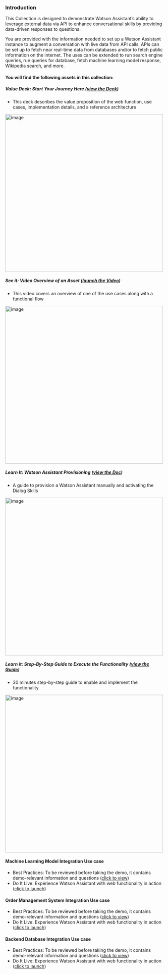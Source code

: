 <h3>Introduction</h3>
  
This Collection is designed to demonstrate Watson Assistant’s ability to leverage external data via API to enhance conversational skills by providing data-driven responses to questions.

You are provided with the information needed to set up a Watson Assistant instance to augment a conversation with live data from API calls. APIs can be set up to fetch near real-time data from databases and/or to fetch public information on the internet. The uses can be extended to run search engine queries, run queries for database, fetch machine learning model response, Wikipedia search, and more.

<!-- 
<img width="1000" alt="image" src="https://user-images.githubusercontent.com/114666786/208027642-7fe3cee6-39a6-4e47-b574-aebe7472478a.png"> 
<img width="1000" alt="image" src="https://user-images.githubusercontent.com/114666786/208027881-0328131e-d55d-45bc-ac9f-17708e10cb39.png">
-->

<h4>You will find the following assets in this collection:</h4>

<!--livesend-->
<!--
##### Value Deck: Start Your Journey Here ([view the Deck](https://livesend.ibm.com/i/KWRDA___eXqdoBrCfw6jq5L6AvCvIjxnEz7yjXzbbU6SpmrGAMCqgHguxli0oDBaFqePLUSSIGNR1SH3vmwDFWPLUSSIGNx4dq7JfdPR9cpnsU1iTSJdEhh___Dl8EQUALSIGN))
- This deck describes the value proposition of the web function, use cases, implementation details, and a reference architecture

[<img width="500" alt="image" src="https://user-images.githubusercontent.com/114666786/208032446-8fefea1f-468d-402a-a187-9a1bf231903b.png">](https://livesend.ibm.com/i/KWRDA___eXqdoBrCfw6jq5L6AvCvIjxnEz7yjXzbbU6SpmrGAMCqgHguxli0oDBaFqePLUSSIGNR1SH3vmwDFWPLUSSIGNx4dq7JfdPR9cpnsU1iTSJdEhh___Dl8EQUALSIGN)
-->

<!--seismic-->
##### Value Deck: Start Your Journey Here ([view the Deck](https://ibm.seismic.com/app?ContentId=dc7264b5-1093-4289-8e54-bf524321b7e8#/workspace/doc/3bd89623-433e-47df-91d4-e96f7faef105//grid/title?viewType=MyFiles))
- This deck describes the value proposition of the web function, use cases, implementation details, and a reference architecture

[<img width="500" alt="image" src="https://user-images.githubusercontent.com/114666786/208032446-8fefea1f-468d-402a-a187-9a1bf231903b.png">](https://ibm.seismic.com/app?ContentId=dc7264b5-1093-4289-8e54-bf524321b7e8#/workspace/doc/3bd89623-433e-47df-91d4-e96f7faef105//grid/title?viewType=MyFiles)


<!--livesend-->
<!--
##### See it: Video Overview of an Asset ([launch the Video](https://livesend.ibm.com/i/KWRDA___eXqdoBrCfw6jq5L6AvCvIjxnEz7yjXzbbU6SrSQqdAxhBjA7kL3N1SkkvW3GZqaan___2oYS3lsbJOxElKcCiWLGvV74wuyakGkoOXUEQUALSIGN)) 
- This video covers an overview of one of the use cases along with a functional flow

[<img width="500" alt="image" src="https://user-images.githubusercontent.com/114666786/208032722-9d3c0ba1-7d35-4880-b47e-c7a3dc5c43f9.png">](https://livesend.ibm.com/i/KWRDA___eXqdoBrCfw6jq5L6AvCvIjxnEz7yjXzbbU6SrSQqdAxhBjA7kL3N1SkkvW3GZqaan___2oYS3lsbJOxElKcCiWLGvV74wuyakGkoOXUEQUALSIGN)
-->

<!--seismic-->
##### See it: Video Overview of an Asset ([launch the Video](https://ibm.seismic.com/app?ContentId=dc7264b5-1093-4289-8e54-bf524321b7e8#/workspace/doc/b4422161-2ce2-4264-b405-bd2caad6bded//grid/title?viewType=MyFiles)) 
- This video covers an overview of one of the use cases along with a functional flow

[<img width="500" alt="image" src="https://user-images.githubusercontent.com/114666786/208032722-9d3c0ba1-7d35-4880-b47e-c7a3dc5c43f9.png">](https://ibm.seismic.com/app?ContentId=dc7264b5-1093-4289-8e54-bf524321b7e8#/workspace/doc/b4422161-2ce2-4264-b405-bd2caad6bded//grid/title?viewType=MyFiles)



##### Learn It: Watson Assistant Provisioning ([view the Doc](https://github.com/ibm-build-lab/Watson-Assistant/blob/main/external-api-web-functions/Provisioning.md))
- A guide to provision a Watson Assistant manually and activating the Dialog Skills

[<img width="500" alt="image" src="https://user-images.githubusercontent.com/114666786/208033009-5d826373-74ff-4763-8c0a-24390c5c3bf8.png">](https://github.com/ibm-build-lab/Watson-Assistant/blob/main/external-api-web-functions/Provisioning.md)

##### Learn it: Step-By-Step Guide to Execute the Functionality ([view the Guide](https://github.com/ibm-build-lab/Watson-Assistant/blob/main/external-api-web-functions/ConfigurationGuide.md))
- 30 minutes step-by-step guide to enable and implement the functionality

[<img width="500" alt="image" src="https://user-images.githubusercontent.com/114666786/208033450-249fa3a0-fdfa-4963-9eda-d2f30b330e1a.png">](https://github.com/ibm-build-lab/Watson-Assistant/blob/main/external-api-web-functions/ConfigurationGuide.md)

#### Machine Learning Model Integration Use case
- Best Practices: To be reviewed before taking the demo, it contains demo-relevant information and questions ([click to view](https://github.com/ibm-build-lab/Watson-Assistant/blob/main/external-api-web-functions/best_practices_ml.md))
- Do It Live: Experience Watson Assistant with web functionality in action ([click to launch](https://web-chat.global.assistant.watson.appdomain.cloud/preview.html?backgroundImageURL=https%3A%2F%2Fus-south.assistant.watson.cloud.ibm.com%2Fpublic%2Fimages%2Fupx-0b052c85-f4f1-49fc-8133-27d976bda2fc%3A%3A54c7981e-1af1-40ae-8fc6-71e23e37343e&integrationID=ae784ff9-c32b-49f6-b510-3b9aeed3219c&region=us-south&serviceInstanceID=0b052c85-f4f1-49fc-8133-27d976bda2fc))

#### Order Management System Integration Use case
- Best Practices: To be reviewed before taking the demo, it contains demo-relevant information and questions ([click to view](https://github.com/ibm-build-lab/Watson-Assistant/blob/main/external-api-web-functions/best_practices_backend.md))
- Do It Live: Experience Watson Assistant with web functionality in action ([click to launch](https://web-chat.global.assistant.watson.appdomain.cloud/preview.html?backgroundImageURL=https%3A%2F%2Fus-south.assistant.watson.cloud.ibm.com%2Fpublic%2Fimages%2Fupx-e47a4cba-b760-46da-9934-97fc06fd4b70%3A%3A6ff5e1b1-8471-4cb4-812c-537b7e568158&integrationID=69a2225f-05dc-422b-b65e-71d9aed63a51&region=us-south&serviceInstanceID=e47a4cba-b760-46da-9934-97fc06fd4b70))

#### Backend Database Integration Use case
- Best Practices: To be reviewed before taking the demo, it contains demo-relevant information and questions ([click to view](https://github.com/ibm-build-lab/Watson-Assistant/blob/main/external-api-web-functions/best_practices_database.md))
- Do It Live: Experience Watson Assistant with web functionality in action ([click to launch](https://web-chat.global.assistant.watson.appdomain.cloud/preview.html?backgroundImageURL=https%3A%2F%2Fus-south.assistant.watson.cloud.ibm.com%2Fpublic%2Fimages%2Fupx-0b052c85-f4f1-49fc-8133-27d976bda2fc%3A%3A54c7981e-1af1-40ae-8fc6-71e23e37343e&integrationID=ae784ff9-c32b-49f6-b510-3b9aeed3219c&region=us-south&serviceInstanceID=0b052c85-f4f1-49fc-8133-27d976bda2fc))

